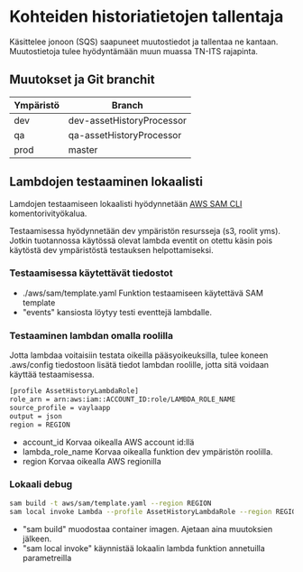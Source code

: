 # Kohteiden historiatietojen tallentaja

Käsittelee jonoon (SQS) saapuneet muutostiedot ja tallentaa ne kantaan. Muutostietoja tulee hyödyntämään muun muassa TN-ITS rajapinta.

## Muutokset ja Git branchit

| Ympäristö | Branch                    |
|-----------|---------------------------|
| dev       | dev-assetHistoryProcessor |
| qa        | qa-assetHistoryProcessor  |
| prod      | master                    |

## Lambdojen testaaminen lokaalisti

Lamdojen testaamiseen lokaalisti hyödynnetään [AWS SAM CLI](https://docs.aws.amazon.com/serverless-application-model/latest/developerguide/serverless-sam-cli-install.html) komentorivityökalua.

Testaamisessa hyödynnetään dev ympäristön resursseja (s3, roolit yms). Jotkin tuotannossa käytössä olevat lambda eventit on otettu käsin pois käytöstä dev ympäristöstä testauksen helpottamiseksi.

### Testaamisessa käytettävät tiedostot

- ./aws/sam/template.yaml Funktion testaamiseen käytettävä SAM template
- "events" kansiosta löytyy testi eventtejä lambdalle.

### Testaaminen lambdan omalla roolilla

Jotta lambdaa voitaisiin testata oikeilla pääsyoikeuksilla, tulee koneen .aws/config tiedostoon lisätä tiedot lambdan roolille, jotta sitä voidaan käyttää testaamisessa.

```sh
[profile AssetHistoryLambdaRole]
role_arn = arn:aws:iam::ACCOUNT_ID:role/LAMBDA_ROLE_NAME
source_profile = vaylaapp
output = json
region = REGION
```

- account_id Korvaa oikealla AWS account id:llä
- lambda_role_name Korvaa oikealla funktion dev ympäristön roolilla.
- region Korvaa oikealla AWS regionilla

### Lokaali debug

```sh
sam build -t aws/sam/template.yaml --region REGION
sam local invoke Lambda --profile AssetHistoryLambdaRole --region REGION --event events/test.json --log-file debug.log
```

- "sam build" muodostaa container imagen. Ajetaan aina muutoksien jälkeen.
- "sam local invoke" käynnistää lokaalin lambda funktion annetuilla parametreilla
